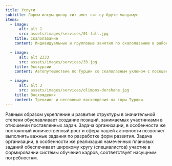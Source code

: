 ```yaml
---
title: Услуги
subtitle: Лорем ипсум долор сит амет сит еу бруте мандамус
items:
  - image:
      alt: alt 1
      src: assets/images/services/01-full.jpg
    title: Скалолазание
    content: Индивидуальные и групповые занятия по скалолазанию в районе Гейкбаири (Анталья), Чиралы, Олимпос для взрослых и детей.

  - image:
      alt: alt 2333
      src: assets/images/services/33.jpg
    title: Экскурсии
    content: Автопутешествие по Турции со скалолазным уклоном с посещением достопримечательностей по индивидуальному плану. Аладаглар, Каппадокия (полет на воздушном шаре), Датча, Памуккале и другие районы.

  - image:
      alt: alt 3
      src: assets/images/services/olimpos-dershane.jpg
    title: Восхождения
    content: Треккинг и несложные восхождения на горы Турции.
---
```


Равным образом укрепление и развитие структуры в значительной степени обуславливает создание позиций, занимаемых участниками в отношении поставленных задач. Задача организации, в особенности же постоянный количественный рост и сфера нашей активности позволяет выполнять важные задания по разработке форм развития. Задача организации, в особенности же реализация намеченных плановых заданий обеспечивает широкому кругу (специалистов) участие в формировании системы обучения кадров, соответствует насущным потребностям.
